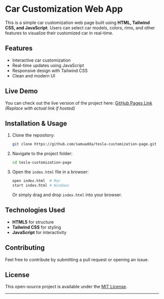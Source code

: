 # Car Customization Web App

This is a simple car customization web page built using **HTML, Tailwind CSS, and JavaScript**. Users can select car models, colors, rims, and other features to visualize their customized car in real-time.

## Features
- Interactive car customization
- Real-time updates using JavaScript
- Responsive design with Tailwind CSS
- Clean and modern UI

## Live Demo
You can check out the live version of the project here: [GitHub Pages Link](#) *(Replace with actual link if hosted)*

## Installation & Usage

1. Clone the repository:
   ```sh
   git clone https://github.com/samuadda/tesla-customization-page.git
   ```
2. Navigate to the project folder:
   ```sh
   cd tesla-customization-page
   ```
3. Open the `index.html` file in a browser:
   ```sh
   open index.html  # Mac
   start index.html # Windows
   ```
   Or simply drag and drop `index.html` into your browser.

## Technologies Used
- **HTML5** for structure
- **Tailwind CSS** for styling
- **JavaScript** for interactivity

## Contributing
Feel free to contribute by submitting a pull request or opening an issue.

## License
This open-source project is available under the [MIT License](https://opensource.org/license/mit).

---


